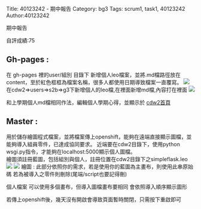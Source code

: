 Title: 40123242 - 期中報告
Category: bg3
Tags: scrum1, task1, 40123242
Author:40123242


期中報告

自評成績:75
<!-- PELICAN_END_SUMMARY -->

<h2>Gh-pages : </h2>在 gh-pages 裡的user/組別 目錄下 新增個人leo檔案，並將.md檔路徑放在content，至於紅色框框為檔案名稱，很多人都使用日期導致檔案一直覆寫。
<img src="./../files/bg2/40123242-1.png">
在cdw2=>users=>s2b=>g3下新增個人的leo檔,在裡面新增md檔,內容打在裡面

<img src="./../files/bg2/40123242-2.png">

和上學期個人md檔相同作法，編輯個人學期心得，並顯示於
<a href="http://2015fallhw.github.io/cdw2/post/">cdw2首頁</a> 


<h2>Master : </h2>
用於儲存繪圖程式檔案，並將檔案傳上openshift，能夠在遠端直接顯示圖檔，並能夠導入組員零件，已達成協同要求。
近端要在cdw2目錄下，使用python wsgi.py指令，才能夠在localhost:5000顯示個人圖檔。
<br>
繪圖須註冊藍圖，包括組別與個人，註冊位置在cdw2目錄下之simpleflask.leo

<img src="./../files/bg2/40123242-3.png">

<img src="./../files/bg2/40123242-4.png">
繪圖 : 
此部分依照你的需求，若是使用你的藍圖為主畫布，則使用此串原始碼
若為被導入之零件則刪除(尾端/script也要記得刪)

個人檔案  可以使用多個畫布，但導入圖檔畫布要相同
會依照導入順序顯示圖形


若傳上openshift後，幾天沒有開啟會導致頁面暫時關閉，只需按下重啟即可












